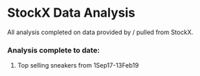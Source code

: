 # StockX Data Analysis

All analysis completed on data provided by / pulled from StockX. 

### Analysis complete to date:

1. Top selling sneakers from 1Sep17-13Feb19
